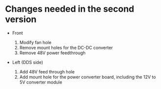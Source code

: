 # Changes needed in the second version

* Front

    1. Modify fan hole
    2. Remove mount holes for the DC-DC converter
    3. Remove 48V power feedthrough

* Left (DDS side)

    1. Add 48V feed through hole
    2. Add mount hole for the power converter board, including the 12V to 5V
       converter module
